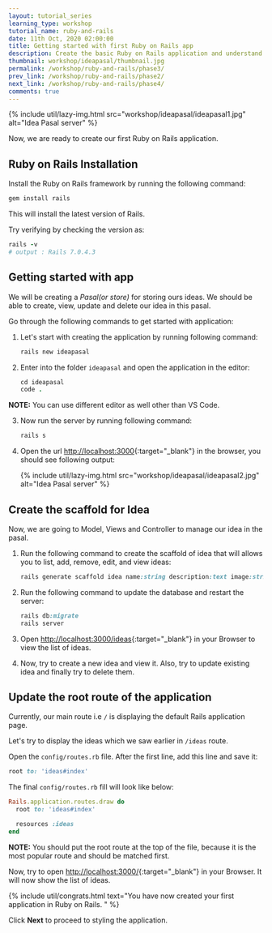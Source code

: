 ```yaml
---
layout: tutorial_series
learning_type: workshop
tutorial_name: ruby-and-rails
date: 11th Oct, 2020 02:00:00
title: Getting started with first Ruby on Rails app
description: Create the basic Ruby on Rails application and understand the CRUD concept
thumbnail: workshop/ideapasal/thumbnail.jpg
permalink: /workshop/ruby-and-rails/phase3/
prev_link: /workshop/ruby-and-rails/phase2/
next_link: /workshop/ruby-and-rails/phase4/
comments: true
---
```


{% include util/lazy-img.html src="workshop/ideapasal/ideapasal1.jpg" alt="Idea Pasal server" %}

Now, we are ready to create our first Ruby on Rails application.

## Ruby on Rails Installation

Install the Ruby on Rails framework by running the following command:

```ruby
gem install rails
```

This will install the latest version of Rails.

Try verifying by checking the version as:

```ruby
rails -v
# output : Rails 7.0.4.3
```

## Getting started with app

We will be creating a _Pasal(or store)_ for storing ours ideas. We should be able to create, view, update and delete our idea in this pasal.

Go through the following commands to get started with application:

1. Let's start with creating the  application by running following command:

    ```ruby
    rails new ideapasal
    ```

2. Enter into the folder `ideapasal` and open the application in the editor:

    ```ruby
    cd ideapasal
    code .
    ```

  __NOTE:__ You can use different editor as well other than VS Code.

3. Now run the server by running following command:

    ```ruby
    rails s
    ```

4. Open the url [http://localhost:3000](http://localhost:3000){:target="_blank"} in the browser, you should see following output:

    {% include util/lazy-img.html src="workshop/ideapasal/ideapasal2.jpg" alt="Idea Pasal server" %}

## Create the scaffold for Idea

Now, we are going to Model, Views and Controller to manage our idea in the pasal.

1. Run the following command to create the scaffold of idea that will allows you to list, add, remove, edit, and view ideas:

    ```ruby
    rails generate scaffold idea name:string description:text image:string
    ```

2. Run the following command to update the database and restart the server:

    ```ruby
    rails db:migrate
    rails server
    ```
3. Open [http://localhost:3000/ideas](http://localhost:3000/ideas){:target="_blank"} in your Browser to view the list of ideas.

4. Now, try to create a new idea and view it. Also, try to update existing idea and finally try to delete them.

## Update the root route of the application

Currently, our main route i.e `/` is displaying the default Rails application page.

Let's try to display the ideas which we saw earlier in `/ideas` route.

Open the `config/routes.rb` file. After the first line, add this line and save it:

```ruby
root to: 'ideas#index'
```

The final `config/routes.rb` fill will look like below:

```ruby
Rails.application.routes.draw do
  root to: 'ideas#index'

  resources :ideas
end
```

__NOTE:__ You should put the root route at the top of the file, because it is the most popular route and should be matched first.

Now, try to open [http://localhost:3000/](http://localhost:3000/){:target="_blank"} in your Browser. It will now show the list of ideas.

{% include util/congrats.html
   text="You have now created your first application in Ruby on Rails. "
%}

Click __Next__ to proceed to styling the application.
